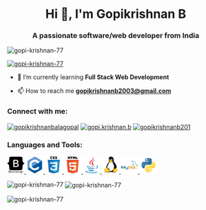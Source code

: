 <h1 align="center">Hi 👋, I'm Gopikrishnan B</h1>
<h3 align="center">A passionate software/web developer from India</h3>

<p align="left"> <img src="https://komarev.com/ghpvc/?username=gopi-krishnan-77&label=Profile%20views&color=0e75b6&style=flat" alt="gopi-krishnan-77" /> </p>

<p align="left"> <a href="https://github.com/ryo-ma/github-profile-trophy"><img src="https://github-profile-trophy.vercel.app/?username=gopi-krishnan-77" alt="gopi-krishnan-77" /></a> </p>

- 🌱 I’m currently learning **Full Stack Web Development**

- 📫 How to reach me **gopikrishnanb2003@gmail.com**

<h3 align="left">Connect with me:</h3>
<p align="left">
<a href="https://linkedin.com/in/gopikrishnanbalagopal/" target="blank"><img align="center" src="https://raw.githubusercontent.com/rahuldkjain/github-profile-readme-generator/master/src/images/icons/Social/linked-in-alt.svg" alt="gopikrishnanbalagopal" height="30" width="40" /></a>
<a href="https://instagram.com/gopi.krishnan.b" target="blank"><img align="center" src="https://raw.githubusercontent.com/rahuldkjain/github-profile-readme-generator/master/src/images/icons/Social/instagram.svg" alt="gopi.krishnan.b" height="30" width="40" /></a>
<a href="https://www.hackerrank.com//gopikrishnanb201" target="blank"><img align="center" src="https://raw.githubusercontent.com/rahuldkjain/github-profile-readme-generator/master/src/images/icons/Social/hackerrank.svg" alt="gopikrishnanb201" height="30" width="40" /></a>
</p>

<h3 align="left">Languages and Tools:</h3>
<p align="left"> <a href="https://getbootstrap.com" target="_blank" rel="noreferrer"> <img src="https://raw.githubusercontent.com/devicons/devicon/master/icons/bootstrap/bootstrap-plain-wordmark.svg" alt="bootstrap" width="40" height="40"/> </a> <a href="https://www.cprogramming.com/" target="_blank" rel="noreferrer"> <img src="https://raw.githubusercontent.com/devicons/devicon/master/icons/c/c-original.svg" alt="c" width="40" height="40"/> </a> <a href="https://www.w3schools.com/css/" target="_blank" rel="noreferrer"> <img src="https://raw.githubusercontent.com/devicons/devicon/master/icons/css3/css3-original-wordmark.svg" alt="css3" width="40" height="40"/> </a> <a href="https://www.w3.org/html/" target="_blank" rel="noreferrer"> <img src="https://raw.githubusercontent.com/devicons/devicon/master/icons/html5/html5-original-wordmark.svg" alt="html5" width="40" height="40"/> </a> <a href="https://www.java.com" target="_blank" rel="noreferrer"> <img src="https://raw.githubusercontent.com/devicons/devicon/master/icons/java/java-original.svg" alt="java" width="40" height="40"/> </a> <a href="https://www.linux.org/" target="_blank" rel="noreferrer"> <img src="https://raw.githubusercontent.com/devicons/devicon/master/icons/linux/linux-original.svg" alt="linux" width="40" height="40"/> </a> <a href="https://www.mysql.com/" target="_blank" rel="noreferrer"> <img src="https://raw.githubusercontent.com/devicons/devicon/master/icons/mysql/mysql-original-wordmark.svg" alt="mysql" width="40" height="40"/> </a> <a href="https://www.python.org" target="_blank" rel="noreferrer"> <img src="https://raw.githubusercontent.com/devicons/devicon/master/icons/python/python-original.svg" alt="python" width="40" height="40"/> </a> </p>

<p><img align="left" src="https://github-readme-stats.vercel.app/api/top-langs?username=gopi-krishnan-77&show_icons=true&locale=en&layout=compact" alt="gopi-krishnan-77" /></p>

<p>&nbsp;<img align="center" src="https://github-readme-stats.vercel.app/api?username=gopi-krishnan-77&show_icons=true&locale=en" alt="gopi-krishnan-77" /></p>

<p><img align="center" src="https://github-readme-streak-stats.herokuapp.com/?user=gopi-krishnan-77&" alt="gopi-krishnan-77" /></p>
